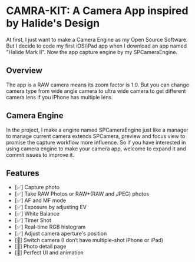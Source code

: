 # CAMRA-KIT: A Camera App inspired by Halide's Design

At first, I just want to make a Camera Engine as my Open Source Software. But I decide to code my first iOS/iPad app when I download an app named "Halide Mark II". Now the app capture engine by my SPCameraEngine.

## Overview

The app is a RAW camera means its zoom factor is 1.0. But you can change camera type from wide angle camera to ultra wide camera to get different camera lens if you iPhone has multiple lens.

## Camera Engine
In the project, I make a engine named SPCameraEngine just like a manager to manage current camera extends SPCamera, preview and focus view to promise the capture workflow more influence. So if you have interested in using camera engine to make your camera app, welcome to expand it and commit issues to improve it.


## Features

- [✅] Capture photo
- [✅] Take RAW Photos or RAW+(RAW and JPEG) photos
- [✅] AF and MF mode
- [✅] Exposure by adjusting EV
- [✅] White Balance
- [✅] Timer Shot
- [✅] Real-time RGB histogram
- [✅] Adjust  camera aperture's position
- [📅] Switch camera (I don‘t have multiple-shot iPhone or iPad)
- [📅] Photo detail page
- [📅] Perfect UI and animation










